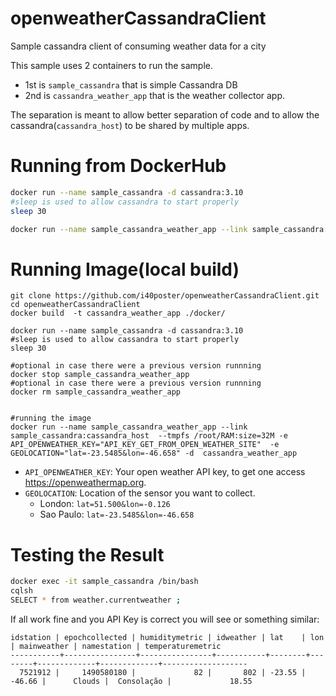# openweatherCassandraClient
Sample cassandra client of consuming weather data for a city

This sample uses 2 containers to run the sample.
- 1st is `sample_cassandra` that is simple Cassandra DB
- 2nd is `cassandra_weather_app` that is the weather collector app.

The separation is meant to allow better separation of code and to allow the cassandra(`cassandra_host`) to be shared by multiple apps.


# Running from DockerHub


```bash
docker run --name sample_cassandra -d cassandra:3.10
#sleep is used to allow cassandra to start properly
sleep 30

docker run --name sample_cassandra_weather_app --link sample_cassandra:cassandra_host  --tmpfs /root/RAM:size=32M -e API_OPENWEATHER_KEY="API_KEY_GET_FROM_OPEN_WEATHER_SITE"  -e GEOLOCATION="lat=-23.5485&lon=-46.658" -d  it4poster/cassandra_weather_app
```

# Running Image(local build)

```
git clone https://github.com/i40poster/openweatherCassandraClient.git
cd openweatherCassandraClient
docker build  -t cassandra_weather_app ./docker/

docker run --name sample_cassandra -d cassandra:3.10
#sleep is used to allow cassandra to start properly
sleep 30

#optional in case there were a previous version runnning
docker stop sample_cassandra_weather_app
#optional in case there were a previous version runnning
docker rm sample_cassandra_weather_app


#running the image
docker run --name sample_cassandra_weather_app --link sample_cassandra:cassandra_host  --tmpfs /root/RAM:size=32M -e API_OPENWEATHER_KEY="API_KEY_GET_FROM_OPEN_WEATHER_SITE"  -e GEOLOCATION="lat=-23.5485&lon=-46.658" -d  cassandra_weather_app
```

- `API_OPENWEATHER_KEY`: Your open weather API key, to get one access <https://openweathermap.org>.
- `GEOLOCATION`: Location of the sensor you want to collect.
  - London: `lat=51.500&lon=-0.126`
  - Sao Paulo: `lat=-23.5485&lon=-46.658`



# Testing the Result

```bash
docker exec -it sample_cassandra /bin/bash
cqlsh
SELECT * from weather.currentweather ;
```

If all work fine and you API Key is correct you will see or something similar:
```text
idstation | epochcollected | humiditymetric | idweather | lat    | lon    | mainweather | namestation | temperaturemetric
-----------+----------------+----------------+-----------+--------+--------+-------------+-------------+-------------------
  7521912 |     1490580180 |             82 |       802 | -23.55 | -46.66 |      Clouds |  Consolação |             18.55
```
